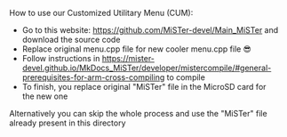 How to use our Customized Utilitary Menu (CUM):
- Go to this website: https://github.com/MiSTer-devel/Main_MiSTer and download the source code
- Replace original menu.cpp file for new cooler menu.cpp file 😎
- Follow instructions in https://mister-devel.github.io/MkDocs_MiSTer/developer/mistercompile/#general-prerequisites-for-arm-cross-compiling to compile
- To finish, you replace original "MiSTer" file in the MicroSD card for the new one

Alternatively you can skip the whole process and use the "MiSTer" file already present in this directory
